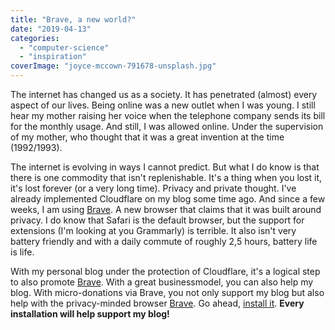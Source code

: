 ```yaml
---
title: "Brave, a new world?"
date: "2019-04-13"
categories: 
  - "computer-science"
  - "inspiration"
coverImage: "joyce-mccown-791678-unsplash.jpg"
---
```


The internet has changed us as a society. It has penetrated (almost) every aspect of our lives. Being online was a new outlet when I was young. I still hear my mother raising her voice when the telephone company sends its bill for the monthly usage. And still, I was allowed online. Under the supervision of my mother, who thought that it was a great invention at the time (1992/1993).

The internet is evolving in ways I cannot predict. But what I do know is that there is one commodity that isn't replenishable. It's a thing when you lost it, it's lost forever (or a very long time). Privacy and private thought. I've already implemented Cloudflare on my blog some time ago. And since a few weeks, I am using [Brave](https://brave.com/ram882). A new browser that claims that it was built around privacy. I do know that Safari is the default browser, but the support for extensions (I'm looking at you Grammarly) is terrible. It also isn't very battery friendly and with a daily commute of roughly 2,5 hours, battery life is life.

With my personal blog under the protection of Cloudflare, it's a logical step to also promote [Brave](https://brave.com/ram882). With a great businessmodel, you can also help my blog. With micro-donations via Brave, you not only support my blog but also help with the privacy-minded browser [Brave](https://brave.com/ram882). Go ahead, [install it](https://brave.com/ram882). **Every installation will help support my blog!**
